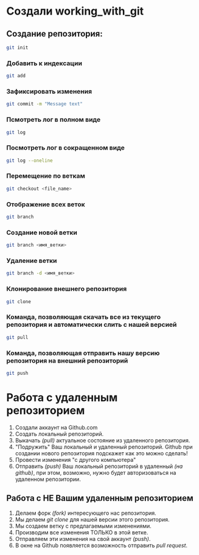 # Создали working_with_git 

## Создание репозитория:

```sh
git init
```

### Добавить к индексации
```sh
git add
```

### Зафиксировать изменения
```sh
git commit -m "Message text"
```

### Псмотреть лог в полном виде
```sh
git log
```

### Посмотреть лог в сокращенном виде
```sh
git log --oneline
```

### Перемещение по веткам
```sh
git checkout <file_name>
```

### Отображение всех веток
```sh
git branch
```

### Создание новой ветки
```sh
git branch <имя_ветки>
```

### Удаление ветки
```sh
git branch -d <имя_ветки>
```

### Клонирование внешнего репозитория 
```sh
git clone
```

### Команда, позволяющая скачать все из текущего репозитория и автоматически слить с нашей версией 
```sh
git pull
```

### Команда, позволяющая отправить нашу версию репозитория на внешний репозиторий
```sh
git push
```

# Работа с удаленным репозиторием

1. Создали аккаунт на Github.com
2. Создать локальный репозиторий.
3. Выкачать *(pull)* актуальное состояние из удаленного репозитория.
4. "Подружить" Ваш локальный и удаленный репозиторий. Github при создании нового репозитория подскажет как это можно сделать!
5. Провести изменения "с другого компьютера"
6. Отправить *(push)* Ваш локальный репозиторий в удаленный *(на github)*, при этом, возможно, нужно будет авторизоваться на удаленном репозитории.

## Работа с НЕ Вашим удаленным репозиторием 

1. Делаем форк *(fork)* интересующего нас репозитория.
2. Мы делаем *git clone* для нашей версии этого репозитория.
3. Мы создаем ветку с предлагаемыми изменениями.
4. Производим все изменения ТОЛЬКО в этой ветке.
5. Отправляем эти изменения на свой аккаунт *(push)*.
6. В окне на Github появляется возможность отправить *pull request*.
